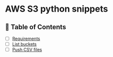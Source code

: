 # AWS S3 python snippets

## 📜 Table of Contents

- [ ] [Requirements](../requirements.md)
- [ ] [List buckets](list_buckets/README.md)
- [ ] [Push CSV files](push_csv_files/README.md)